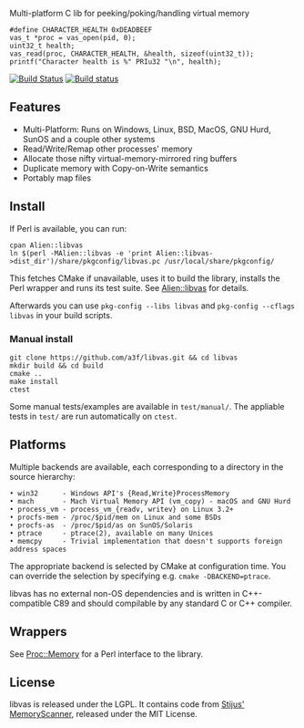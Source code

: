 Multi-platform C lib for peeking/poking/handling virtual memory

    #define CHARACTER_HEALTH 0xDEADBEEF
    vas_t *proc = vas_open(pid, 0);
    uint32_t health;
    vas_read(proc, CHARACTER_HEALTH, &health, sizeof(uint32_t));
    printf("Character health is %" PRIu32 "\n", health);

[![Build Status](https://travis-ci.org/a3f/libvas.svg?branch=master)](https://travis-ci.org/a3f/libvas)
[![Build status](https://ci.appveyor.com/api/projects/status/q68mvjmksaide04c/branch/master?svg=true)](https://ci.appveyor.com/project/a3f/libvas/branch/master)

## Features

- Multi-Platform: Runs on Windows, Linux, BSD, MacOS, GNU Hurd, SunOS and a couple other systems
- Read/Write/Remap other processes' memory
- Allocate those nifty virtual-memory-mirrored ring buffers
- Duplicate memory with Copy-on-Write semantics
- Portably map files

## Install

If Perl is available, you can run:

    cpan Alien::libvas
    ln $(perl -MAlien::libvas -e 'print Alien::libvas->dist_dir')/share/pkgconfig/libvas.pc /usr/local/share/pkgconfig/

This fetches CMake if unavailable, uses it to build the library, installs the Perl wrapper and runs its test suite. See [Alien::libvas] for details.

Afterwards you can use `pkg-config --libs libvas` and `pkg-config --cflags libvas` in your build scripts.

### Manual install

    git clone https://github.com/a3f/libvas.git && cd libvas
    mkdir build && cd build
    cmake ..
    make install
    ctest

Some manual tests/examples are available in `test/manual/`. The appliable tests in `test/` are run automatically on `ctest`.

## Platforms

Multiple backends are available, each corresponding to a directory in the source hierarchy:

    • win32      - Windows API's {Read,Write}ProcessMemory
    • mach       - Mach Virtual Memory API (vm_copy) - macOS and GNU Hurd
    • process_vm - process_vm_{readv, writev} on Linux 3.2+
    • procfs-mem - /proc/$pid/mem on Linux and some BSDs
    • procfs-as  - /proc/$pid/as on SunOS/Solaris
    • ptrace     - ptrace(2), available on many Unices
    • memcpy     - Trivial implementation that doesn't supports foreign address spaces

The appropriate backend is selected by CMake at configuration time. You can override the selection by specifying e.g. `cmake -DBACKEND=ptrace`.

libvas has no external non-OS dependencies and is written in C++-compatible C89 and should compilable by any standard C or C++ compiler.

## Wrappers

See [Proc::Memory] for a Perl interface to the library.

## License

libvas is released under the LGPL. It contains code from [Stijus' MemoryScanner], released under the MIT License.

[Proc::Memory]: https://metacpan.org/pod/Proc::Memory
[libpid]: https://github.com/a3f/libpid
[Alien::libvas]: https://github.com/athreef/Alien::libvas
[Stijus' MemoryScanner]: https://github.com/Stiju/MemoryScanner
